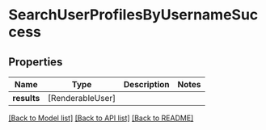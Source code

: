 # SearchUserProfilesByUsernameSuccess

## Properties
Name | Type | Description | Notes
------------ | ------------- | ------------- | -------------
**results** | [RenderableUser] |  | 

[[Back to Model list]](../README.md#documentation-for-models) [[Back to API list]](../README.md#documentation-for-api-endpoints) [[Back to README]](../README.md)


